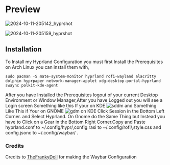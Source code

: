 # Preview

![2024-10-11-205142_hyprshot](https://github.com/user-attachments/assets/7b916440-b157-442a-8ed3-1e266a1c547b)

![2024-10-11-205159_hyprshot](https://github.com/user-attachments/assets/27fbf5b4-dfd0-457f-beda-e262742b772e)


## Installation
To Install my Hyprland Configuration you must first Install the Prerequisites on Arch Linux you can install them with,

```
sudo pacman -S mate-system-monitor hyprland rofi-wayland alacritty dolphin hyprpaper network-manager-applet xdg-desktop-portal-hyprland swaync polkit-kde-agent
```
After you have Installed the Prerequisites logout of your current Desktop Environment or  Window Manager,After you have Logged out you will see a Login screen Something like this If your on KDE ![sddm](https://github.com/user-attachments/assets/1b64b660-628a-4804-a886-0743d067067f)
 and Something Like This if Your on GNOME ![gdm](https://github.com/user-attachments/assets/e2a1ba1d-9bb9-4f4c-85aa-a82d25e3bdfd) on KDE Click Session in the Bottom Left Corner. and Select Hyprland. On Gnome do the Same Thing but Instead you have to Click on a Gear in the Bottom Right Corner.Copy and Paste hyprland.conf to ~/.config/hypr/,config.rasi to ~/.config/rofi/,style.css and config.jsonc to ~/.config/waybar/ .
### Credits
Credits to [TheFrankyDoll](https://github.com/TheFrankyDoll/win10-style-waybar) for making the Waybar Configuration 
